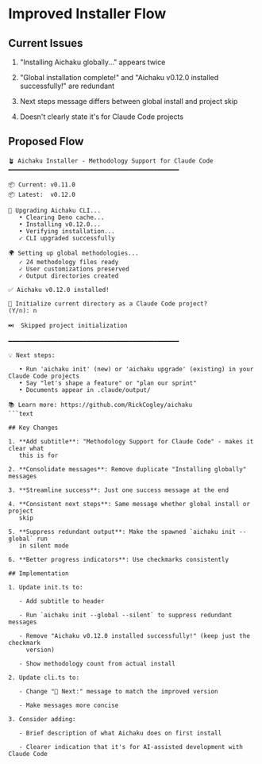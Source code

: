 # Improved Installer Flow

## Current Issues

1. "Installing Aichaku globally..." appears twice

2. "Global installation complete!" and "Aichaku v0.12.0 installed successfully!"
   are redundant

3. Next steps message differs between global install and project skip

4. Doesn't clearly state it's for Claude Code projects

## Proposed Flow

````text
🪴 Aichaku Installer - Methodology Support for Claude Code
━━━━━━━━━━━━━━━━━━━━━━━━━━━━━━━━━━━━━━━━━━━━━━━━

📦 Current: v0.11.0
📦 Latest:  v0.12.0

🔄 Upgrading Aichaku CLI...
   • Clearing Deno cache...
   • Installing v0.12.0...
   • Verifying installation...
   ✓ CLI upgraded successfully

🌍 Setting up global methodologies...
   ✓ 24 methodology files ready
   ✓ User customizations preserved
   ✓ Output directories created

✅ Aichaku v0.12.0 installed!

📁 Initialize current directory as a Claude Code project?
(Y/n): n

⏭️  Skipped project initialization

━━━━━━━━━━━━━━━━━━━━━━━━━━━━━━━━━━━━━━━━━━━━━━━━

💡 Next steps:

   • Run 'aichaku init' (new) or 'aichaku upgrade' (existing) in your Claude Code projects
   • Say "let's shape a feature" or "plan our sprint"
   • Documents appear in .claude/output/

📚 Learn more: https://github.com/RickCogley/aichaku
```text

## Key Changes

1. **Add subtitle**: "Methodology Support for Claude Code" - makes it clear what
   this is for

2. **Consolidate messages**: Remove duplicate "Installing globally" messages

3. **Streamline success**: Just one success message at the end

4. **Consistent next steps**: Same message whether global install or project
   skip

5. **Suppress redundant output**: Make the spawned `aichaku init --global` run
   in silent mode

6. **Better progress indicators**: Use checkmarks consistently

## Implementation

1. Update init.ts to:

   - Add subtitle to header

   - Run `aichaku init --global --silent` to suppress redundant messages

   - Remove "Aichaku v0.12.0 installed successfully!" (keep just the checkmark
     version)

   - Show methodology count from actual install

2. Update cli.ts to:

   - Change "🎯 Next:" message to match the improved version

   - Make messages more concise

3. Consider adding:

   - Brief description of what Aichaku does on first install

   - Clearer indication that it's for AI-assisted development with Claude Code
````
